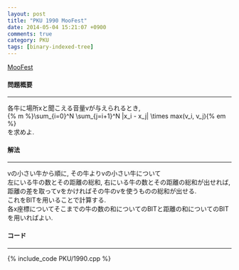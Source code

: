 ```yaml
---
layout: post
title: "PKU 1990 MooFest"
date: 2014-05-04 15:21:07 +0900
comments: true
category: PKU
tags: [binary-indexed-tree]
---
```


[MooFest](http://poj.org/problem?id=1990)

#### 問題概要

****

各牛に場所xと聞こえる音量vが与えられるとき,  
{% m %}\sum_{i=0}^N \sum_{j=i+1}^N |x_i - x_j| \times max(v_i, v_j){% em %}  
を求めよ.

#### 解法

****

vの小さい牛から順に, その牛よりvの小さい牛について  
左にいる牛の数とその距離の総和, 右にいる牛の数とその距離の総和が出せれば, 距離の差を取ってvをかければその牛のvを使うものの総和が出せる.  
これをBITを用いることで計算する.  
各x座標についてそこまでの牛の数の和についてのBITと距離の和についてのBITを用いればよい.  

#### コード

****

{% include_code PKU/1990.cpp %}

